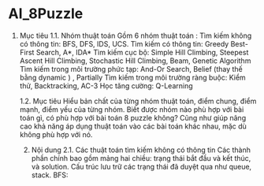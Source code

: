 # AI_8Puzzle
1. Mục tiêu
  1.1. Nhóm thuật toán
    Gồm 6 nhóm thuật toán :
      Tìm kiếm không có thông tin: BFS, DFS, IDS, UCS.
      Tìm kiếm có thông tin: Greedy Best-First Search, A*, IDA*
      Tìm kiếm cục bộ: Simple Hill Climbing, Steepest Ascent Hill Climbing, Stochastic Hill Climbing, Beam, Genetic Algorithm
      Tìm kiếm trong môi trường phức tạp: And-Or Search, Belief  (thay thế bằng dynamic ) , Partially
      Tìm kiếm trong môi trường ràng buộc: Kiểm thử, Backtracking, AC-3
      Học tăng cường: Q-Learning
    
    1.2. Mục tiêu 
    Hiểu bản chất của từng nhóm thuật toán, điểm chung, điểm mạnh, điểm yếu của từng nhóm.
    Biết được nhóm nào phù hợp với bài toán gì, có phù hợp với bài toán 8 puzzle không?
    Cũng như giúp nâng cao khả năng áp dụng thuật toán vào các bài toán khác nhau, mặc dù không phù hợp với nó.
    
    2. Nội dung
    2.1. Các thuật toán tìm kiếm không có thông tin
    Các thành phần chính bao gồm mảng hai chiều: trạng thái bắt đầu và kết thúc, và solution. Cấu trúc lưu trữ các trạng thái đã duyệt qua như queue, stack.
    BFS:
